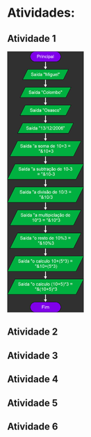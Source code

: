 # Atividades:

## Atividade 1
<img src="atividade-1.png" alt="Imagem Atividade 1" height="600">

## Atividade 2

## Atividade 3

## Atividade 4

## Atividade 5

## Atividade 6
